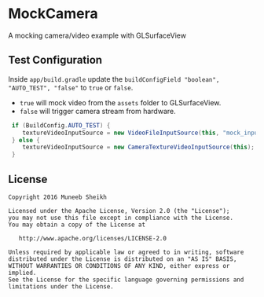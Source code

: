 # MockCamera
A mocking camera/video example with GLSurfaceView

Test Configuration
------------------
Inside `app/build.gradle` update the `buildConfigField "boolean", "AUTO_TEST", "false"` to `true` or `false`.
  * `true` will mock video from the `assets` folder to GLSurfaceView.
  * `false` will trigger camera stream from hardware.

```java
 if (BuildConfig.AUTO_TEST) {
    textureVideoInputSource = new VideoFileInputSource(this, "mock_input_video.mp4");
 } else {
    textureVideoInputSource = new CameraTextureVideoInputSource(this);
 }
```

License
-------

    Copyright 2016 Muneeb Sheikh

    Licensed under the Apache License, Version 2.0 (the "License");
    you may not use this file except in compliance with the License.
    You may obtain a copy of the License at

       http://www.apache.org/licenses/LICENSE-2.0

    Unless required by applicable law or agreed to in writing, software
    distributed under the License is distributed on an "AS IS" BASIS,
    WITHOUT WARRANTIES OR CONDITIONS OF ANY KIND, either express or implied.
    See the License for the specific language governing permissions and
    limitations under the License.
